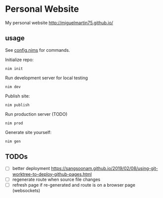 # Personal Website

My personal website http://miguelmartin75.github.io/

## usage

See [config.nims](./config.nims) for commands.

Initialize repo:
```
nim init
```

Run development server for local testing
```
nim dev
```

Publish site:
```
nim publish
```

Run production server (TODO)
```
nim prod
```

Generate site yourself:
```bash
nim gen
```

## TODOs

- [ ] better deployment https://sangsoonam.github.io/2019/02/08/using-git-worktree-to-deploy-github-pages.html
- [ ] regenerate route when source file changes
- [ ] refresh page if re-generated and route is on a browser page (websockets)
